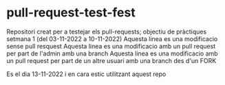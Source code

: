# pull-request-test-fest
Repositori creat per a testejar els pull-requests; objectiu de pràctiques setmana 1 (del 03-11-2022 a 10-11-2022)
Aquesta linea es una modificacio sense pull resquest
Aquesta linea es una modificacio amb un pull request per part de l'admin amb una branch
Aquesta linea es una modificacio amb un pull request per part de un altre usuari amb una branch des d'un FORK

Es el dia 13-11-2022 i en cara estic utilitzant aquest repo
